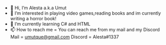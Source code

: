- 👋 Hi, I’m Alesta a.k.a Umut     
- 👀 I’m interested in playing video games,reading books and im currently writing a horror book!
- 🌱 I’m currently learning C# and HTML     
- 📫 How to reach me = You can reach me from my mail and my Discord
Mail = umutque@gmail.com 
Discord = Alesta#1337

<!---
AlestaWasTaken/AlestaWasTaken is a ✨ special ✨ repository because its `README.md` (this file) appears on your GitHub profile.
You can click the Preview link to take a look at your changes.
--->
